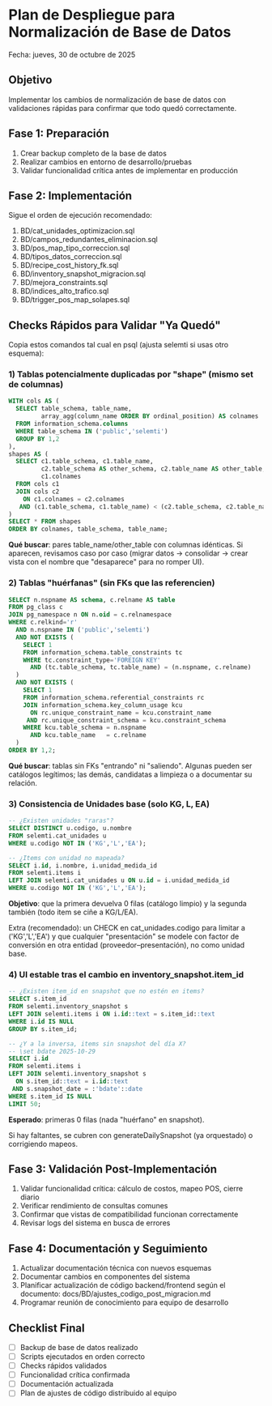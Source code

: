 # Plan de Despliegue para Normalización de Base de Datos
Fecha: jueves, 30 de octubre de 2025

## Objetivo
Implementar los cambios de normalización de base de datos con validaciones rápidas para confirmar que todo quedó correctamente.

## Fase 1: Preparación
1. Crear backup completo de la base de datos
2. Realizar cambios en entorno de desarrollo/pruebas
3. Validar funcionalidad crítica antes de implementar en producción

## Fase 2: Implementación
Sigue el orden de ejecución recomendado:
1. BD/cat_unidades_optimizacion.sql
2. BD/campos_redundantes_eliminacion.sql
3. BD/pos_map_tipo_correccion.sql
4. BD/tipos_datos_correccion.sql
5. BD/recipe_cost_history_fk.sql
6. BD/inventory_snapshot_migracion.sql
7. BD/mejora_constraints.sql
8. BD/indices_alto_trafico.sql
9. BD/trigger_pos_map_solapes.sql

## Checks Rápidos para Validar "Ya Quedó"

Copia estos comandos tal cual en psql (ajusta selemti si usas otro esquema):

### 1) Tablas potencialmente duplicadas por "shape" (mismo set de columnas)
```sql
WITH cols AS (
  SELECT table_schema, table_name,
         array_agg(column_name ORDER BY ordinal_position) AS colnames
  FROM information_schema.columns
  WHERE table_schema IN ('public','selemti')
  GROUP BY 1,2
),
shapes AS (
  SELECT c1.table_schema, c1.table_name,
         c2.table_schema AS other_schema, c2.table_name AS other_table,
         c1.colnames
  FROM cols c1
  JOIN cols c2
    ON c1.colnames = c2.colnames
   AND (c1.table_schema, c1.table_name) < (c2.table_schema, c2.table_name)
)
SELECT * FROM shapes
ORDER BY colnames, table_schema, table_name;
```

**Qué buscar**: pares table_name/other_table con columnas idénticas. Si aparecen, revisamos caso por caso (migrar datos → consolidar → crear vista con el nombre que "desaparece" para no romper UI).

### 2) Tablas "huérfanas" (sin FKs que las referencien)
```sql
SELECT n.nspname AS schema, c.relname AS table
FROM pg_class c
JOIN pg_namespace n ON n.oid = c.relnamespace
WHERE c.relkind='r'
  AND n.nspname IN ('public','selemti')
  AND NOT EXISTS (
    SELECT 1
    FROM information_schema.table_constraints tc
    WHERE tc.constraint_type='FOREIGN KEY'
      AND (tc.table_schema, tc.table_name) = (n.nspname, c.relname)
  )
  AND NOT EXISTS (
    SELECT 1
    FROM information_schema.referential_constraints rc
    JOIN information_schema.key_column_usage kcu
      ON rc.unique_constraint_name = kcu.constraint_name
     AND rc.unique_constraint_schema = kcu.constraint_schema
    WHERE kcu.table_schema = n.nspname
      AND kcu.table_name   = c.relname
  )
ORDER BY 1,2;
```

**Qué buscar**: tablas sin FKs "entrando" ni "saliendo". Algunas pueden ser catálogos legítimos; las demás, candidatas a limpieza o a documentar su relación.

### 3) Consistencia de Unidades base (solo KG, L, EA)
```sql
-- ¿Existen unidades "raras"?
SELECT DISTINCT u.codigo, u.nombre
FROM selemti.cat_unidades u
WHERE u.codigo NOT IN ('KG','L','EA');

-- ¿Items con unidad no mapeada?
SELECT i.id, i.nombre, i.unidad_medida_id
FROM selemti.items i
LEFT JOIN selemti.cat_unidades u ON u.id = i.unidad_medida_id
WHERE u.codigo NOT IN ('KG','L','EA');
```

**Objetivo**: que la primera devuelva 0 filas (catálogo limpio) y la segunda también (todo item se ciñe a KG/L/EA).

Extra (recomendado): un CHECK en cat_unidades.codigo para limitar a ('KG','L','EA') y que cualquier "presentación" se modele con factor de conversión en otra entidad (proveedor–presentación), no como unidad base.

### 4) UI estable tras el cambio en inventory_snapshot.item_id
```sql
-- ¿Existen item_id en snapshot que no estén en items?
SELECT s.item_id
FROM selemti.inventory_snapshot s
LEFT JOIN selemti.items i ON i.id::text = s.item_id::text
WHERE i.id IS NULL
GROUP BY s.item_id;

-- ¿Y a la inversa, items sin snapshot del día X?
-- \set bdate 2025-10-29
SELECT i.id
FROM selemti.items i
LEFT JOIN selemti.inventory_snapshot s
  ON s.item_id::text = i.id::text
 AND s.snapshot_date = :'bdate'::date
WHERE s.item_id IS NULL
LIMIT 50;
```

**Esperado**: primeras 0 filas (nada "huérfano" en snapshot).

Si hay faltantes, se cubren con generateDailySnapshot (ya orquestado) o corrigiendo mapeos.

## Fase 3: Validación Post-Implementación
1. Validar funcionalidad crítica: cálculo de costos, mapeo POS, cierre diario
2. Verificar rendimiento de consultas comunes
3. Confirmar que vistas de compatibilidad funcionan correctamente
4. Revisar logs del sistema en busca de errores

## Fase 4: Documentación y Seguimiento
1. Actualizar documentación técnica con nuevos esquemas
2. Documentar cambios en componentes del sistema
3. Planificar actualización de código backend/frontend según el documento: docs/BD/ajustes_codigo_post_migracion.md
4. Programar reunión de conocimiento para equipo de desarrollo

## Checklist Final
- [ ] Backup de base de datos realizado
- [ ] Scripts ejecutados en orden correcto
- [ ] Checks rápidos validados
- [ ] Funcionalidad crítica confirmada
- [ ] Documentación actualizada
- [ ] Plan de ajustes de código distribuido al equipo